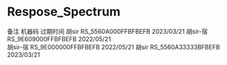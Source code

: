 # Respose_Spectrum
备注           机器码                 过期时间
胡sir    RS_5560A000FFBFBEFB        2023/03/21
胡sir-宿 RS_9E609000FFBFBEFB        2022/05/21   
胡sir-宿 RS_9E000000FFBFBEFB        2022/05/21 
胡sir    RS_5560A33333BFBEFB        2023/03/21
